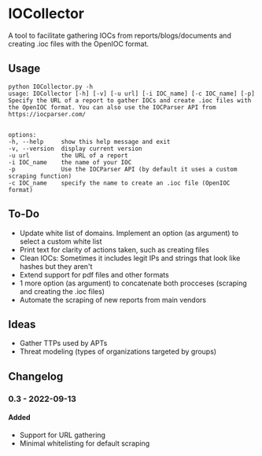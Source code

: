 # IOCollector

A tool to facilitate gathering IOCs from reports/blogs/documents and creating .ioc files with the OpenIOC format.

## Usage
```
python IOCollector.py -h
usage: IOCollector [-h] [-v] [-u url] [-i IOC_name] [-c IOC_name] [-p]
Specify the URL of a report to gather IOCs and create .ioc files with the OpenIOC format. You can also use the IOCParser API from https://iocparser.com/


options:
-h, --help     show this help message and exit
-v, --version  display current version
-u url         the URL of a report
-i IOC_name    the name of your IOC
-p             Use the IOCParser API (by default it uses a custom scraping function)
-c IOC_name    specify the name to create an .ioc file (OpenIOC format)

```


## To-Do
* Update white list of domains. Implement an option (as argument) to select a custom white list
* Print text for clarity of actions taken, such as creating files
* Clean IOCs: Sometimes it includes legit IPs and strings that look like hashes but they aren't
* Extend support for pdf files and other formats
* 1 more option (as argument) to concatenate both procceses (scraping and creating the .ioc files)
* Automate the scraping of new reports from main vendors

## Ideas
* Gather TTPs used by APTs
* Threat modeling (types of organizations targeted by groups)

## Changelog
### 0.3 - 2022-09-13
#### Added
* Support for URL gathering
* Minimal whitelisting for default scraping
